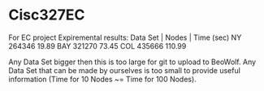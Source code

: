 # Cisc327EC
For EC project
Expiremental results:
Data Set | Nodes    | Time (sec)
NY   	   264346     19.89
BAY	   321270     73.45
COL 	   435666     110.99

Any Data Set bigger then this is too large for git to upload to BeoWolf.
Any Data Set that can be made by ourselves is too small to provide useful
information (Time for 10 Nodes ~= Time for 100 Nodes).